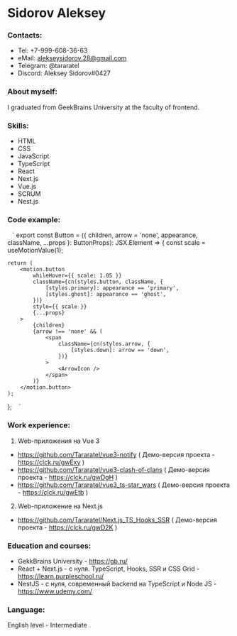 # Sidorov Aleksey

### Contacts:

* Tel: +7-999-608-36-63
* eMail: alekseysidorov.28@gmail.com
* Telegram: @tararatel
* Discord: Aleksey Sidorov#0427

### About myself:

I graduated from GeekBrains University at the faculty of frontend.

### Skills:

* HTML
* CSS
* JavaScript
* TypeScript
* React
* Next.js
* Vue.js
* SCRUM
* Nest.js

### Code example:

` ` `
export const Button = ({ children, arrow = 'none', appearance, className, ...props }: ButtonProps): JSX.Element => {
	const scale = useMotionValue(1);

	return (
		<motion.button
			whileHover={{ scale: 1.05 }}
			className={cn(styles.button, className, {
				[styles.primary]: appearance == 'primary',
				[styles.ghost]: appearance == 'ghost',
			})}
			style={{ scale }}
			{...props}
		>
			{children}
			{arrow !== 'none' && (
				<span
					className={cn(styles.arrow, {
						[styles.down]: arrow == 'down',
					})}
				>
					<ArrowIcon />
				</span>
			)}
		</motion.button>
	);
};
` ` `

### Work experience:

1. Web-приложения на Vue 3
* https://github.com/Tararatel/vue3-notify ( Демо-версия проекта - https://clck.ru/gwExy )
* https://github.com/Tararatel/vue3-clash-of-clans ( Демо-версия проекта - https://clck.ru/gwDgH )
* https://github.com/Tararatel/vue3_ts-star_wars ( Демо-версия проекта - https://clck.ru/gwEtb )
2. Web-приложение на Next.js
* https://github.com/Tararatel/Next.js_TS_Hooks_SSR ( Демо-версия проекта - https://clck.ru/gwD2K )

### Education and courses:
* GekkBrains University - https://gb.ru/
* React + Next.js - с нуля. TypeScript, Hooks, SSR и CSS Grid - https://learn.purpleschool.ru/
* NestJS - с нуля, современный backend на TypeScript и Node JS - https://www.udemy.com/

### Language:
English level - Intermediate
